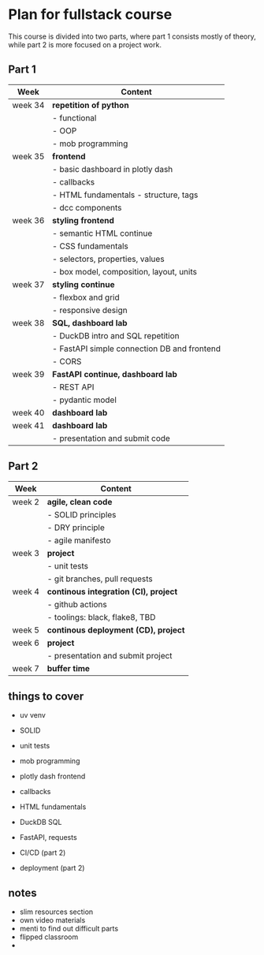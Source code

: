 # Plan for fullstack course

This course is divided into two parts, where part 1 consists mostly of theory, while part 2 is more focused on a project work.

## Part 1

| Week    | Content                                     |
| ------- | ------------------------------------------- |
| week 34 | **repetition of python**                    |
|         | - functional                                |
|         | - OOP                                       |
|         | - mob programming                           |
| week 35 | **frontend**                                |
|         | - basic dashboard in plotly dash            |
|         | - callbacks                                 |
|         | - HTML fundamentals - structure, tags       |
|         | - dcc components                            |
| week 36 | **styling frontend**                        |
|         | - semantic HTML continue                    |
|         | - CSS fundamentals                          |
|         | - selectors, properties, values             |
|         | - box model, composition, layout, units     |
| week 37 | **styling continue**                        |
|         | - flexbox and grid                          |
|         | - responsive design                         |
| week 38 | **SQL, dashboard lab**                      |
|         | - DuckDB intro and SQL repetition           |
|         | - FastAPI simple connection DB and frontend |
|         | - CORS                                      |
| week 39 | **FastAPI continue, dashboard lab**         |
|         | - REST API                                  |
|         | - pydantic model                            |
| week 40 | **dashboard lab**                           |
| week 41 | **dashboard lab**                           |
|         | - presentation and submit code              |

## Part 2

| Week   | Content                                 |
| ------ | --------------------------------------- |
| week 2 | **agile, clean code**                   |
|        | - SOLID principles                      |
|        | - DRY principle                         |
|        | - agile manifesto                       |
| week 3 | **project**                             |
|        | - unit tests                            |
|        | - git branches, pull requests           |
| week 4 | **continous integration (CI), project** |
|        | - github actions                        |
|        | - toolings: black, flake8, TBD          |
| week 5 | **continous deployment (CD), project**  |
| week 6 | **project**                             |
|        | - presentation and submit project       |
| week 7 | **buffer time**                         |

## things to cover

- uv venv


- SOLID
- unit tests
- mob programming
- plotly dash frontend
- callbacks
- HTML fundamentals
- DuckDB SQL
- FastAPI, requests
- CI/CD (part 2)
- deployment (part 2)
  

## notes

- slim resources section
- own video materials
- menti to find out difficult parts
- flipped classroom
-
